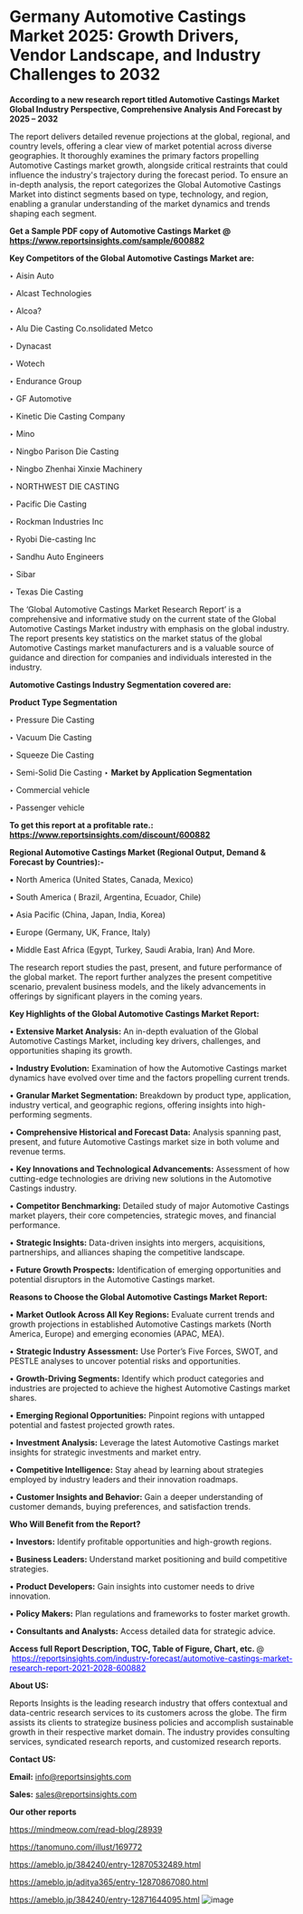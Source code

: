 # Germany Automotive Castings Market 2025: Growth Drivers, Vendor Landscape, and Industry Challenges to 2032

<strong>According to a new research report titled Automotive Castings Market Global Industry Perspective, Comprehensive Analysis And Forecast by 2025 – 2032</strong>

The report delivers detailed revenue projections at the global, regional, and country levels, offering a clear view of market potential across diverse geographies. It thoroughly examines the primary factors propelling Automotive Castings market growth, alongside critical restraints that could influence the industry's trajectory during the forecast period. To ensure an in-depth analysis, the report categorizes the Global Automotive Castings Market into distinct segments based on type, technology, and region, enabling a granular understanding of the market dynamics and trends shaping each segment.

<strong>Get a Sample PDF copy of Automotive Castings Market </strong><strong>@<a href=https://www.reportsinsights.com/sample/600882 style=color:#0000ff;> https://www.reportsinsights.com/sample/600882</a></strong></font>

<strong>Key Competitors of the Global Automotive Castings Market are:</strong>

‣ Aisin Auto

‣ Alcast Technologies

‣ Alcoa?

‣ Alu Die Casting
 Co.nsolidated Metco

‣ Dynacast

‣ Wotech

‣ Endurance Group

‣ GF Automotive

‣ Kinetic Die Casting Company

‣ Mino

‣ Ningbo Parison Die Casting

‣ Ningbo Zhenhai Xinxie Machinery

‣ NORTHWEST DIE CASTING

‣ Pacific Die Casting

‣ Rockman Industries Inc

‣ Ryobi Die-casting Inc

‣ Sandhu Auto Engineers

‣ Sibar

‣ Texas Die Casting

The ‘Global Automotive Castings Market Research Report’ is a comprehensive and informative study on the current state of the Global Automotive Castings Market industry with emphasis on the global industry. The report presents key statistics on the market status of the global Automotive Castings market manufacturers and is a valuable source of guidance and direction for companies and individuals interested in the industry.

<strong>Automotive Castings Industry Segmentation covered are:</strong>

<strong>Product Type Segmentation</strong>

‣ Pressure Die Casting

‣ Vacuum Die Casting

‣ Squeeze Die Casting

‣ Semi-Solid Die Casting
‣ 
<strong>Market by Application Segmentation</strong>

‣ Commercial vehicle

‣ Passenger vehicle

<strong>To get this report at a profitable rate.: <a href=https://www.reportsinsights.com/discount/600882 style=color:#0000ff;>https://www.reportsinsights.com/discount/600882</a></strong></font>

<strong>Regional Automotive Castings Market (Regional Output, Demand &amp; Forecast by Countries):-</strong>

• North America (United States, Canada, Mexico)

• South America ( Brazil, Argentina, Ecuador, Chile)

• Asia Pacific (China, Japan, India, Korea)

• Europe (Germany, UK, France, Italy)

• Middle East Africa (Egypt, Turkey, Saudi Arabia, Iran) And More.

The research report studies the past, present, and future performance of the global market. The report further analyzes the present competitive scenario, prevalent business models, and the likely advancements in offerings by significant players in the coming years.

<strong>Key Highlights of the Global Automotive Castings Market Report:</strong>

• <strong>Extensive Market Analysis:</strong> An in-depth evaluation of the Global Automotive Castings Market, including key drivers, challenges, and opportunities shaping its growth.

• <strong>Industry Evolution:</strong> Examination of how the Automotive Castings market dynamics have evolved over time and the factors propelling current trends.

• <strong>Granular Market Segmentation:</strong> Breakdown by product type, application, industry vertical, and geographic regions, offering insights into high-performing segments.

• <strong>Comprehensive Historical and Forecast Data:</strong> Analysis spanning past, present, and future Automotive Castings market size in both volume and revenue terms.

• <strong>Key Innovations and Technological Advancements:</strong> Assessment of how cutting-edge technologies are driving new solutions in the Automotive Castings industry.

• <strong>Competitor Benchmarking:</strong> Detailed study of major Automotive Castings market players, their core competencies, strategic moves, and financial performance.

• <strong>Strategic Insights:</strong> Data-driven insights into mergers, acquisitions, partnerships, and alliances shaping the competitive landscape.

• <strong>Future Growth Prospects:</strong> Identification of emerging opportunities and potential disruptors in the Automotive Castings market.

<strong>Reasons to Choose the Global Automotive Castings Market Report:</strong>

• <strong>Market Outlook Across All Key Regions:</strong> Evaluate current trends and growth projections in established Automotive Castings markets (North America, Europe) and emerging economies (APAC, MEA).

• <strong>Strategic Industry Assessment:</strong> Use Porter’s Five Forces, SWOT, and PESTLE analyses to uncover potential risks and opportunities.

• <strong>Growth-Driving Segments:</strong> Identify which product categories and industries are projected to achieve the highest Automotive Castings market shares.

• <strong>Emerging Regional Opportunities:</strong> Pinpoint regions with untapped potential and fastest projected growth rates.

• <strong>Investment Analysis:</strong> Leverage the latest Automotive Castings market insights for strategic investments and market entry.

• <strong>Competitive Intelligence:</strong> Stay ahead by learning about strategies employed by industry leaders and their innovation roadmaps.

• <strong>Customer Insights and Behavior:</strong> Gain a deeper understanding of customer demands, buying preferences, and satisfaction trends.

<strong>Who Will Benefit from the Report?</strong>

• <strong>Investors:</strong> Identify profitable opportunities and high-growth regions.

• <strong>Business Leaders:</strong> Understand market positioning and build competitive strategies.

• <strong>Product Developers:</strong> Gain insights into customer needs to drive innovation.

• <strong>Policy Makers:</strong> Plan regulations and frameworks to foster market growth.

• <strong>Consultants and Analysts:</strong> Access detailed data for strategic advice.
</ul>
<strong>Access full Report Description, TOC, Table of Figure, Chart, etc. </strong>@  <a href=https://reportsinsights.com/industry-forecast/automotive-castings-market-research-report-2021-2028-600882 style=color:#0000ff;>https://reportsinsights.com/industry-forecast/automotive-castings-market-research-report-2021-2028-600882</a></font>

<strong><strong>About US</strong>:</strong>

Reports Insights is the leading research industry that offers contextual and data-centric research services to its customers across the globe. The firm assists its clients to strategize business policies and accomplish sustainable growth in their respective market domain. The industry provides consulting services, syndicated research reports, and customized research reports.

<strong>Contact US:</strong>

<p class=""""><b>Email:</b> <a href=mailto:info@reportsinsights.com>info@reportsinsights.com</a></p>
<p class=""""><b>Sales:</b> <a href=mailto:sales@reportsinsights.com>sales@reportsinsights.com</a></p>

<strong>Our other reports</strong>

<a href=https://mindmeow.com/read-blog/28939>https://mindmeow.com/read-blog/28939</a>

<a href=https://tanomuno.com/illust/169772>https://tanomuno.com/illust/169772</a>

<a href=https://ameblo.jp/384240/entry-12870532489.html>https://ameblo.jp/384240/entry-12870532489.html</a>

<a href=https://ameblo.jp/aditya365/entry-12870867080.html>https://ameblo.jp/aditya365/entry-12870867080.html</a>

<a href=https://ameblo.jp/384240/entry-12871644095.html>https://ameblo.jp/384240/entry-12871644095.html</a>
![image](https://github.com/user-attachments/assets/2768b48c-66ad-43e5-a47c-00cc1133c011)
